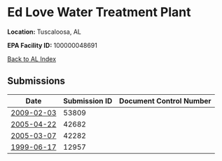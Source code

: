 # Ed Love Water Treatment Plant

**Location:** Tuscaloosa, AL

**EPA Facility ID:** 100000048691

[Back to AL Index](../../index.md)

## Submissions

| Date | Submission ID | Document Control Number |
|------|--------------|-------------------------|
| [2009-02-03](submissions/53809.md) | 53809 |  |
| [2005-04-22](submissions/42682.md) | 42682 |  |
| [2005-03-07](submissions/42282.md) | 42282 |  |
| [1999-06-17](submissions/12957.md) | 12957 |  |
